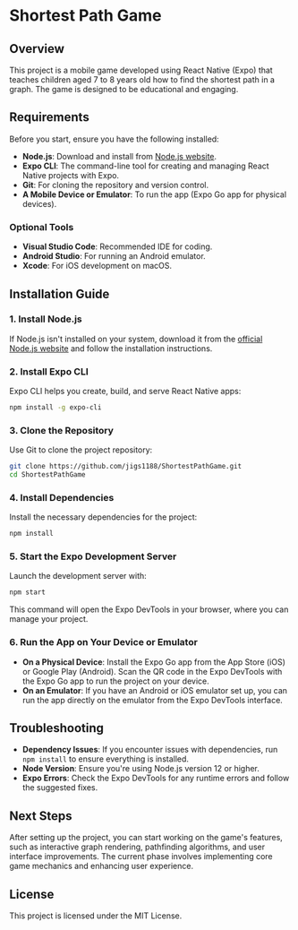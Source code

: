 
# Shortest Path Game

## Overview

This project is a mobile game developed using React Native (Expo) that teaches children aged 7 to 8 years old how to find the shortest path in a graph. The game is designed to be educational and engaging.

## Requirements

Before you start, ensure you have the following installed:

- **Node.js**: Download and install from [Node.js website](https://nodejs.org/en/download/).
- **Expo CLI**: The command-line tool for creating and managing React Native projects with Expo.
- **Git**: For cloning the repository and version control.
- **A Mobile Device or Emulator**: To run the app (Expo Go app for physical devices).

### Optional Tools

- **Visual Studio Code**: Recommended IDE for coding.
- **Android Studio**: For running an Android emulator.
- **Xcode**: For iOS development on macOS.

## Installation Guide

### 1. Install Node.js

If Node.js isn't installed on your system, download it from the [official Node.js website](https://nodejs.org/en/download/) and follow the installation instructions.

### 2. Install Expo CLI

Expo CLI helps you create, build, and serve React Native apps:

```bash
npm install -g expo-cli
```

### 3. Clone the Repository

Use Git to clone the project repository:

```bash
git clone https://github.com/jigs1188/ShortestPathGame.git
cd ShortestPathGame
```

### 4. Install Dependencies

Install the necessary dependencies for the project:

```bash
npm install
```

### 5. Start the Expo Development Server

Launch the development server with:

```bash
npm start
```

This command will open the Expo DevTools in your browser, where you can manage your project.

### 6. Run the App on Your Device or Emulator

- **On a Physical Device**: Install the Expo Go app from the App Store (iOS) or Google Play (Android). Scan the QR code in the Expo DevTools with the Expo Go app to run the project on your device.
- **On an Emulator**: If you have an Android or iOS emulator set up, you can run the app directly on the emulator from the Expo DevTools interface.

## Troubleshooting

- **Dependency Issues**: If you encounter issues with dependencies, run `npm install` to ensure everything is installed.
- **Node Version**: Ensure you're using Node.js version 12 or higher.
- **Expo Errors**: Check the Expo DevTools for any runtime errors and follow the suggested fixes.

## Next Steps

After setting up the project, you can start working on the game's features, such as interactive graph rendering, pathfinding algorithms, and user interface improvements. The current phase involves implementing core game mechanics and enhancing user experience.

## License

This project is licensed under the MIT License.


